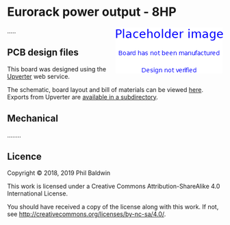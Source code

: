 # Eurorack power output - 8HP

<img align="right" src="./PlaceholderImage.png">

.....

## PCB design files

This board was designed using the [Upverter](https://upverter.com) web service.

The schematic, board layout and bill of materials can be viewed [here](https://upverter.com/design/trebuchetindustries/54bd4b3bfcb79688/eurorack-power-output---8hp/). Exports from Upverter are [available in a subdirectory](./Upverter%20exports).

## Mechanical

........

## Licence

Copyright © 2018, 2019 Phil Baldwin

This work is licensed under a Creative Commons Attribution-ShareAlike 4.0 International License.

You should have received a copy of the license along with this work. If not, see <http://creativecommons.org/licenses/by-nc-sa/4.0/>.
